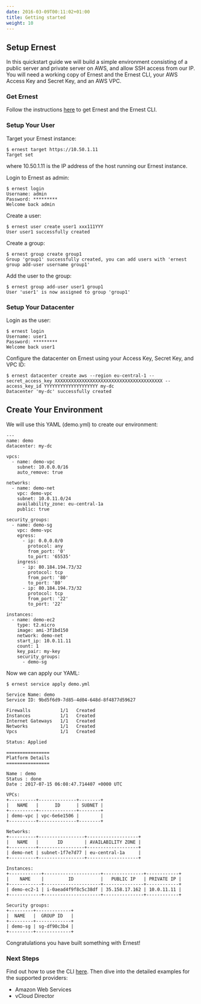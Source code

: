 ```yaml
---
date: 2016-03-09T00:11:02+01:00
title: Getting started
weight: 10
---
```


## Setup Ernest
In this quickstart guide we will build a simple environment consisting of a public server and private server on AWS, and allow SSH access from our IP. You will need a working copy of Ernest and the Ernest CLI, your AWS Access Key and Secret Key, and an AWS VPC.

### Get Ernest
Follow the instructions [here](/downloads/) to get Ernest and the Ernest CLI.

### Setup Your User
Target your Ernest instance:

```
$ ernest target https://10.50.1.11
Target set
```

where 10.50.1.11 is the IP address of the host running our Ernest instance.

Login to Ernest as admin:

```
$ ernest login
Username: admin
Password: *********
Welcome back admin
```

Create a user:

```
$ ernest user create user1 xxx111YYY
User user1 successfully created
```

Create a group:

```
$ ernest group create group1
Group 'group1' successfully created, you can add users with 'ernest group add-user username group1'
```

Add the user to the group:

```
$ ernest group add-user user1 group1
User 'user1' is now assigned to group 'group1'
```

### Setup Your Datacenter

Login as the user:

```
$ ernest login
Username: user1
Password: *********
Welcome back user1
```

Configure the datacenter on Ernest using your Access Key, Secret Key, and VPC ID:

```
$ ernest datacenter create aws --region eu-central-1 --secret_access_key XXXXXXXXXXXXXXXXXXXXXXXXXXXXXXXXXXXXXXXX --access_key_id YYYYYYYYYYYYYYYYYYYY my-dc
Datacenter 'my-dc' successfully created
```

## Create Your Environment

We will use this YAML (demo.yml) to create our environment:

```
---
name: demo
datacenter: my-dc

vpcs:
  - name: demo-vpc
    subnet: 10.0.0.0/16
    auto_remove: true

networks:
  - name: demo-net
    vpc: demo-vpc
    subnet: 10.0.11.0/24
    availability_zone: eu-central-1a
    public: true

security_groups:
  - name: demo-sg
    vpc: demo-vpc
    egress:
      - ip: 0.0.0.0/0
        protocol: any
        from_port: '0'
        to_port: '65535'
    ingress:
      - ip: 80.184.194.73/32
        protocol: tcp
        from_port: '80'
        to_port: '80'
      - ip: 80.184.194.73/32
        protocol: tcp
        from_port: '22'
        to_port: '22'

instances:
  - name: demo-ec2
    type: t2.micro
    image: ami-3f1bd150
    network: demo-net
    start_ip: 10.0.11.11
    count: 1
    key_pair: my-key
    security_groups:
      - demo-sg
```

Now we can apply our YAML:

```
$ ernest service apply demo.yml

Service Name: demo
Service ID: 9bd5f6d9-7d85-4d04-648d-8f4877d59627

Firewalls           1/1   Created
Instances           1/1   Created
Internet Gateways   1/1   Created
Networks            1/1   Created
Vpcs                1/1   Created

Status: Applied

================
Platform Details
================

Name : demo
Status : done
Date : 2017-07-15 06:08:47.714407 +0000 UTC

VPCs:
+----------+--------------+--------+
|   NAME   |      ID      | SUBNET |
+----------+--------------+--------+
| demo-vpc | vpc-6e6e1506 |        |
+----------+--------------+--------+

Networks:
+----------+-----------------+-------------------+
|   NAME   |       ID        | AVAILABILITY ZONE |
+----------+-----------------+-------------------+
| demo-net | subnet-1f7e7d77 | eu-central-1a     |
+----------+-----------------+-------------------+

Instances:
+------------+---------------------+---------------+------------+
|    NAME    |         ID          |   PUBLIC IP   | PRIVATE IP |
+------------+---------------------+---------------+------------+
| demo-ec2-1 | i-0aead4f9f8c5c38df | 35.158.17.162 | 10.0.11.11 |
+------------+---------------------+---------------+------------+

Security groups:
+---------+-------------+
|  NAME   |  GROUP ID   |
+---------+-------------+
| demo-sg | sg-df90c3b4 |
+---------+-------------+
```

Congratulations you have built something with Ernest!

### Next Steps
Find out how to use the CLI [here](/documentation/). Then dive into the detailed examples for the supported providers:

- Amazon Web Services
- vCloud Director
